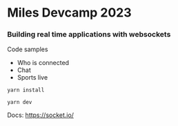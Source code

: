 # Miles Devcamp 2023

### Building real time applications with websockets

Code samples

- Who is connected
- Chat
- Sports live

```
yarn install

yarn dev
```

Docs: https://socket.io/
